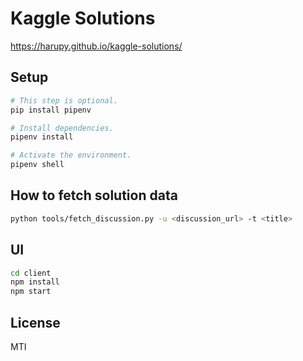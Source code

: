 # Kaggle Solutions

https://harupy.github.io/kaggle-solutions/

## Setup

```bash
# This step is optional.
pip install pipenv

# Install dependencies.
pipenv install

# Activate the environment.
pipenv shell
```

## How to fetch solution data

```bash
python tools/fetch_discussion.py -u <discussion_url> -t <title>
```

## UI

```bash
cd client
npm install
npm start
```

## License

MTI
